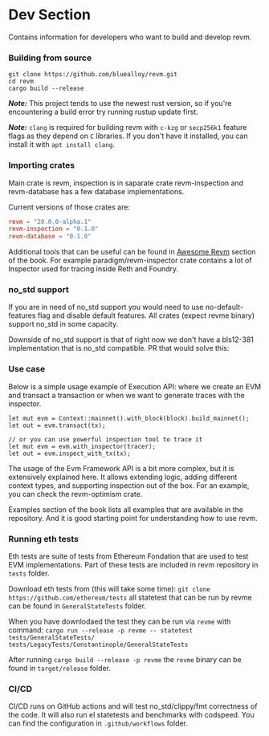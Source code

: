 # Dev Section

Contains information for developers who want to build and develop revm.

### Building from source

```shell
git clone https://github.com/bluealloy/revm.git
cd revm
cargo build --release
```

**_Note:_** This project tends to use the newest rust version, so if you're encountering a build error try running rustup update first.

**_Note:_** `clang` is required for building revm with `c-kzg` or `secp256k1` feature flags as they depend on `C` libraries. If you don't have it installed, you can install it with `apt install clang`.

### Importing crates

Main crate is revm, inspection is in saparate crate revm-inspection and revm-database has a few database implementations.

Current versions of those crates are:
```toml
revm = "20.0.0-alpha.1"
revm-inspection = "0.1.0"
revm-database = "0.1.0"
```

Additional tools that can be useful can be found in [Awesome Revm](./awesome.md) section of the book. For example paradigm/revm-inspector crate contains a lot of Inspector used for tracing inside Reth and Foundry.

### no_std support

If you are in need of no_std support you would need to use no-default-features flag and disable default features. All crates (expect revme binary) support no_std in some capacity.

Downside of no_std support is that of right now we don't have a bls12-381 implementation that is no_std compatible. PR that would solve this: 


### Use case

Below is a simple usage example of Execution API: where we create an EVM and transact a transaction or when we want to generate traces with the inspector.

```rust,ignore
let mut evm = Context::mainnet().with_block(block).build_mainnet();
let out = evm.transact(tx);

// or you can use powerful inspection tool to trace it
let mut evm = evm.with_inspector(tracer);
let out = evm.inspect_with_tx(tx);
```

The usage of the Evm Framework API is a bit more complex, but it is extensively explained here. It allows extending logic, adding different context types, and supporting inspection out of the box. For an example, you can check the revm-optimism crate.

Examples section of the book lists all examples that are available in the repository. And it is good starting point for understanding how to use revm.

### Running eth tests

Eth tests are suite of tests from Ethereum Fondation that are used to test EVM implementations.
Part of these tests are included in revm repository in `tests` folder.

Download eth tests from (this will take some time): `git clone https://github.com/ethereum/tests` all statetest that can be run by revme can be found in `GeneralStateTests` folder.

When you have downlodaed the test they can be run via `revme` with command:
`cargo run --release -p revme -- statetest tests/GeneralStateTests/ tests/LegacyTests/Constantinople/GeneralStateTests`

After running `cargo build --release -p revme` the `revme` binary can be found in `target/release` folder.


### CI/CD

CI/CD runs on GitHub actions and will test no_std/clippy/fmt correctness of the code. It will also run el statetests and benchmarks with codspeed. You can find the configuration in `.github/workflows` folder.